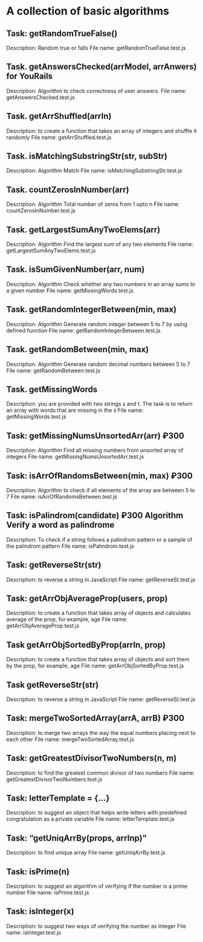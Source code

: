# A collection of basic algorithms

## Task: getRandomTrueFalse()

Description: Random true or falls
File name: getRandomTrueFalse.test.js

## Task. getAnswersChecked(arrModel, arrAnwers) for YouRails

Description: Algorithm to check correctness of user answers.
File name: getAnswersChecked.test.js

## Task. getArrShuffled(arrIn)

Description: to create a function that takes an array of integers and shuffle it randomly
File name: getArrShuffled.test.js

## Task. isMatchingSubstringStr(str, subStr)

Description: Algorithm Match
File name: isMatchingSubstringStr.test.js

## Task. countZerosInNumber(arr)

Description: Algorithm Total number of zeros from 1 upto n
File name: countZerosInNumber.test.js

## Task. getLargestSumAnyTwoElems(arr)

Description: Algorithm Find the largest sum of any two elements
File name: getLargestSumAnyTwoElems.test.js

## Task. isSumGivenNumber(arr, num)

Description: Algorithm Check whether any two numbers in an array sums to a given number
File name: getMissingWords.test.js

## Task. getRandomIntegerBetween(min, max)

Description: Algorithm Generate random integer between 5 to 7 by using defined function
File name: getRandomIntegerBetween.test.js

## Task. getRandomBetween(min, max)

Description: Algorithm Generate random decimal numbers between 5 to 7
File name: getRandomBetween.test.js

## Task. getMissingWords

Description: you are provided with two strings s and t. The task is to return an array with words that are missing in the s
File name: getMissingWords.test.js

## Task: getMissingNumsUnsortedArr(arr) ₽300

Description: Algorithm Find all missing numbers from unsorted array of integers
File name: getMissingNumsUnsortedArr.test.js

## Task: isArrOfRandomsBetween(min, max) ₽300

Description: Algorithm to check if all elements of the array are between 5 to 7
File name: isArrOfRandomsBetween.test.js

## Task: isPalindrom(candidate) ₽300 Algorithm Verify a word as palindrome

Description: To check if a string follows a palindrom pattern or a sample of the palindrom pattern
File name: isPalindrom.test.js

## Task: getReverseStr(str)

Description: to reverse a string in JavaScript
File name: getReverseSt.test.js

## Task: getArrObjAverageProp(users, prop)

Description: to create a function that takes array of objects and calculates average of the prop, for example, age
File name: getArrObjAverageProp.test.js

## Task getArrObjSortedByProp(arrIn, prop)

Description: to create a function that takes array of objects and sort them by the prop, for example, age
File name: getArrObjSortedByProp.test.js

## Task getReverseStr(str)

Description: to reverse a string in JavaScript
File name: getReverseSt.test.js

## Task: mergeTwoSortedArray(arrA, arrB) ₽300

Description: to merge two arrays the way the equal numbers placing next to each other
File name: mergeTwoSortedArray.test.js

## Task: getGreatestDivisorTwoNumbers(n, m)

Description: to find the greatest common divisor of two numbers
File name: getGreatestDivisorTwoNumbers.test.js

## Task: letterTemplate = {...}

Description: to suggest an object that helps write letters with predefined congratulation as a private variable
File name: letterTemplate.test.js

## Task: “getUniqArrBy(props, arrInp)”

Description: to fInd unique array
File name: getUniqArrBy.test.js

## Task: isPrime(n)

Description: to suggest an algorithm of verifying if the number is a prime number
File name: isPrime.test.js

## Task: isInteger(x)

Description: to suggest two ways of verifying the number as integer
File name: isInteger.test.js

